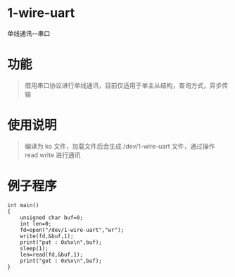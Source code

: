 # 1-wire-uart
单线通讯--串口

# 功能

> 借用串口协议进行单线通讯，目前仅适用于单主从结构，查询方式，异步传输

# 使用说明

> 编译为 ko 文件，加载文件后会生成 /dev/1-wire-uart 文件，通过操作 read write 进行通讯

# 例子程序

```
int main()
{
    unsigned char buf=0;
    int len=0;
    fd=open("/dev/1-wire-uart","wr");
    write(fd,&buf,1);
    print("put : 0x%x\n",buf);
    sleep(1);
    len=read(fd,&buf,1);
    print("got : 0x%x\n",buf);
}
```